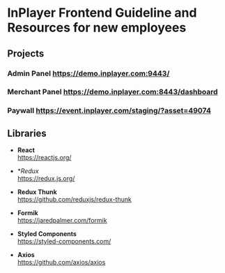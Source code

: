 # InPlayer Frontend Guideline and Resources for new employees

## Projects

### Admin Panel https://demo.inplayer.com:9443/

### Merchant Panel https://demo.inplayer.com:8443/dashboard

### Paywall https://event.inplayer.com/staging/?asset=49074

## Libraries

- **React**  
  https://reactjs.org/ 

- **Redux*  
  https://redux.js.org/

- **Redux Thunk**  
  https://github.com/reduxjs/redux-thunk
  
- **Formik**  
  https://jaredpalmer.com/formik
  
- **Styled Components**  
  https://styled-components.com/
  
- **Axios**  
  https://github.com/axios/axios
